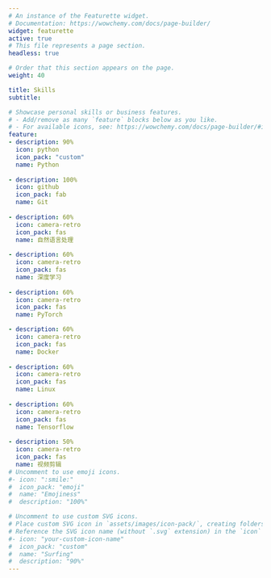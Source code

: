 ```yaml
---
# An instance of the Featurette widget.
# Documentation: https://wowchemy.com/docs/page-builder/
widget: featurette
active: true
# This file represents a page section.
headless: true

# Order that this section appears on the page.
weight: 40

title: Skills
subtitle:

# Showcase personal skills or business features.
# - Add/remove as many `feature` blocks below as you like.
# - For available icons, see: https://wowchemy.com/docs/page-builder/#icons
feature:
- description: 90%
  icon: python
  icon_pack: "custom"
  name: Python
  
- description: 100%
  icon: github
  icon_pack: fab
  name: Git
  
- description: 60%
  icon: camera-retro
  icon_pack: fas
  name: 自然语言处理
  
- description: 60%
  icon: camera-retro
  icon_pack: fas
  name: 深度学习
  
- description: 60%
  icon: camera-retro
  icon_pack: fas
  name: PyTorch

- description: 60%
  icon: camera-retro
  icon_pack: fas
  name: Docker
  
- description: 60%
  icon: camera-retro
  icon_pack: fas
  name: Linux
  
- description: 60%
  icon: camera-retro
  icon_pack: fas
  name: Tensorflow
  
- description: 50%
  icon: camera-retro
  icon_pack: fas
  name: 视频剪辑
# Uncomment to use emoji icons.
#- icon: ":smile:"
#  icon_pack: "emoji"
#  name: "Emojiness"
#  description: "100%"  

# Uncomment to use custom SVG icons.
# Place custom SVG icon in `assets/images/icon-pack/`, creating folders if necessary.
# Reference the SVG icon name (without `.svg` extension) in the `icon` field.
#- icon: "your-custom-icon-name"
#  icon_pack: "custom"
#  name: "Surfing"
#  description: "90%"
---
```

